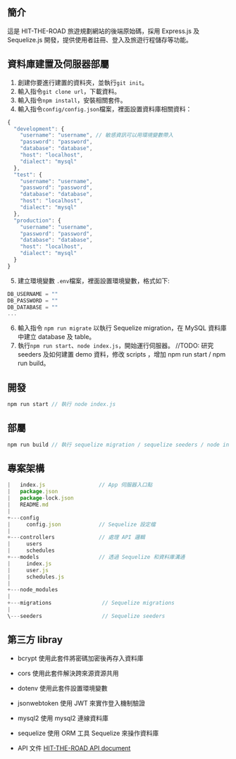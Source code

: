 ## 簡介

這是 HIT-THE-ROAD 旅遊規劃網站的後端原始碼，採用 Express.js 及 Sequelize.js 開發，提供使用者註冊、登入及旅遊行程儲存等功能。

## 資料庫建置及伺服器部屬

1. 創建你要進行建置的資料夾，並執行`git init`。
2. 輸入指令`git clone url`，下載資料。
3. 輸入指令`npm install`，安裝相關套件。
4. 輸入指令`config/config.json`檔案，裡面設置資料庫相關資料：

```js
{
  "development": {
    "username": "username", // 敏感資訊可以用環境變數帶入
    "password": "password",
    "database": "database",
    "host": "localhost",
    "dialect": "mysql"
  },
  "test": {
    "username": "username",
    "password": "password",
    "database": "database",
    "host": "localhost",
    "dialect": "mysql"
  },
  "production": {
    "username": "username",
    "password": "password",
    "database": "database",
    "host": "localhost",
    "dialect": "mysql"
  }
}
```

5. 建立環境變數 `.env`檔案，裡面設置環境變數，格式如下:

```js
DB_USERNAME = ""
DB_PASSWORD = ""
DB_DATABASE = ""
...
```

6. 輸入指令 `npm run migrate` 以執行 Sequelize migration，在 MySQL 資料庫中建立 database 及 table。
7. 執行`npm run start`、`node index.js`，開始運行伺服器。
   //TODO: 研究 seeders 及如何建置 demo 資料，修改 scripts ，增加 npm run start / npm run build。

## 開發

```js
npm run start // 執行 node index.js
```

## 部屬

```js
npm run build // 執行 sequelize migration / sequelize seeders / node index.js
```

## 專案架構

```js
|   index.js                 // App 伺服器入口點
|   package.json
|   package-lock.json
|   README.md
|
+---config
|     config.json            // Sequelize 設定檔
|
+---controllers              // 處理 API 邏輯
|     users
|     schedules
+---models                   // 透過 Sequelize 和資料庫溝通
|     index.js
|     user.js
|     schedules.js
|
+---node_modules
|
+---migrations                // Sequelize migrations
|
\---seeders                   // Sequelize seeders
```

## 第三方 libray

- bcrypt
  使用此套件將密碼加密後再存入資料庫

- cors
  使用此套件解決跨來源資源共用

- dotenv
  使用此套件設置環境變數

- jsonwebtoken
  使用 JWT 來實作登入機制驗證

- mysql2
  使用 mysql2 連線資料庫

- sequelize
  使用 ORM 工具 Sequelize 來操作資料庫

- API 文件
  [HIT-THE-ROAD API document](https://github.com/yunanpan/final-project/issues/5)
